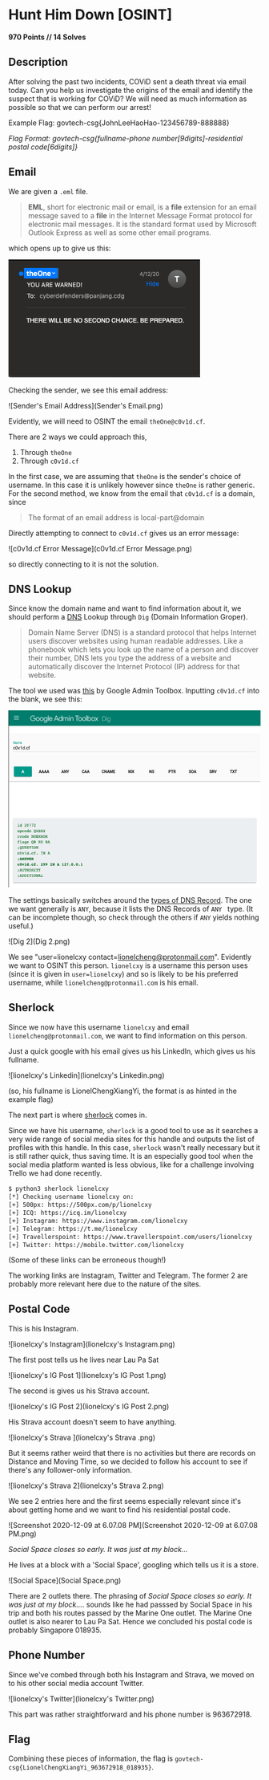 # Hunt Him Down [OSINT]

**970 Points // 14 Solves**

## Description

After solving the past two incidents, COViD sent a death threat via email today. Can you help us investigate the origins of the email and identify the suspect that is working for COViD? We will need as much information as possible so that we can perform our arrest! 

Example Flag: govtech-csg{JohnLeeHaoHao-123456789-888888} 

*Flag Format: govtech-csg{fullname-phone number[9digits]-residential postal code[6digits]}* 

## Email

We are given a `.eml` file.

> **EML**, short for electronic mail or email, is a **file** extension for an email message saved to a **file** in the Internet Message Format protocol for electronic mail messages. It is the standard format used by Microsoft Outlook Express as well as some other email programs.



 which opens up to give us this:

![Email](Email.png)



Checking the sender, we see this email address:

![Sender's Email Address](Sender's Email.png)



Evidently, we will need to OSINT the email `theOne@c0v1d.cf`.

There are 2 ways we could approach this, 

1. Through `theOne` 
2. Through `c0v1d.cf`

In the first case, we are assuming that `theOne` is the sender's choice of username. In this case it is unlikely however since `theOne` is rather generic. For the second method, we know from the email that `c0v1d.cf` is a domain, since 

> The format of an email address is local-part@domain



Directly attempting to connect to `c0v1d.cf` gives us an error message:

![c0v1d.cf Error Message](c0v1d.cf Error Message.png)

so directly connecting to it is not the solution.



## DNS Lookup

Since know the domain name and want to find information about it, we should perform a [DNS](https://ns1.com/resources/what-is-dns) Lookup through `Dig` (Domain Information Groper).

> Domain Name Server (DNS) is a standard protocol that helps Internet users discover websites using human readable addresses. Like a phonebook which lets you look up the name of a person and discover their number, DNS lets you type the address of a website and automatically discover the Internet Protocol (IP) address for that website.



The tool we used was [this](https://toolbox.googleapps.com/apps/dig/) by Google Admin Toolbox. Inputting `c0v1d.cf` into the blank, we see this:

![Dig](Dig.png)



The settings basically switches around the [types of DNS Record](https://en.wikipedia.org/wiki/List_of_DNS_record_types). The one we want generally is  `ANY`, because it lists the DNS Records of  `ANY ` type. (It can be incomplete though, so check through the others if  `ANY` yields nothing useful.)

![Dig 2](Dig 2.png)



We see "user=lionelcxy contact=lionelcheng@protonmail.com". Evidently we want to OSINT this person.  `lionelcxy` is a username this person uses (since it is given in `user=lionelcxy`) and so is likely to be his preferred username, while `lionelcheng@protonmail.com` is his email.



## Sherlock

Since we now have this username `lionelcxy` and email `lionelcheng@protonmail.com`, we want to find information on this person. 



Just a quick google with his email gives us his LinkedIn, which gives us his fullname.

![lionelcxy's Linkedin](lionelcxy's Linkedin.png)

(so, his fullname is LionelChengXiangYi, the format is as hinted in the example flag)



The next part is where [sherlock](https://github.com/sherlock-project/sherlock) comes in. 

Since we have his username, `sherlock` is a good tool to use as it searches a very wide range of social media sites for this handle and outputs the list of profiles with this handle. In this case, `sherlock` wasn't really necessary but it is still rather quick, thus saving time. It is an especially good tool when the social media platform wanted is less obvious, like for a challenge involving Trello we had done recently.

```
$ python3 sherlock lionelcxy
[*] Checking username lionelcxy on:
[+] 500px: https://500px.com/p/lionelcxy
[+] ICQ: https://icq.im/lionelcxy
[+] Instagram: https://www.instagram.com/lionelcxy
[+] Telegram: https://t.me/lionelcxy
[+] Travellerspoint: https://www.travellerspoint.com/users/lionelcxy
[+] Twitter: https://mobile.twitter.com/lionelcxy
```

(Some of these links can be erroneous though!)



The working links are Instagram, Twitter and Telegram. The former 2 are probably more relevant here due to the nature of the sites. 



## Postal Code

This is his Instagram. 

![lionelcxy's Instagram](lionelcxy's Instagram.png)



The first post tells us he lives near Lau Pa Sat

![lionelcxy's IG Post 1](lionelcxy's IG Post 1.png)



The second is gives us his Strava account.

![lionelcxy's IG Post 2](lionelcxy's IG Post 2.png)



His Strava account doesn't seem to have anything.

![lionelcxy's Strava ](lionelcxy's Strava .png)

But it seems rather weird that there is no activities but there are records on Distance and Moving Time, so we decided to follow his account to see if there's any follower-only information.

![lionelcxy's Strava 2](lionelcxy's Strava 2.png)

We see 2 entries here and the first seems especially relevant since it's about getting home and we want to find his residential postal code.

![Screenshot 2020-12-09 at 6.07.08 PM](Screenshot 2020-12-09 at 6.07.08 PM.png)

*Social Space closes so early. It was just at my block...*



He lives at a block with a 'Social Space', googling which tells us it is a store. 

![Social Space](Social Space.png)



There are 2 outlets there. The phrasing of *Social Space closes so early. It was just at my block...*. sounds like he had passsed by Social Space in his trip and  both his routes passed by the Marine One outlet. The Marine One outlet is also nearer to Lau Pa Sat. Hence we concluded his postal code is probably Singapore 018935.



## Phone Number

Since we've combed through both his Instagram and Strava, we moved on to his other social media account Twitter.

![lionelcxy's Twitter](lionelcxy's Twitter.png)



This part was rather straightforward and his phone number is 963672918.



## Flag

Combining these pieces of information, the flag is `govtech-csg{LionelChengXiangYi_963672918_018935}`.

